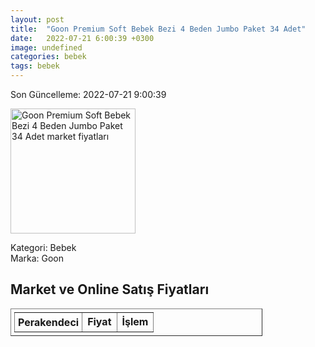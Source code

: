 ```yaml
---
layout: post
title:  "Goon Premium Soft Bebek Bezi 4 Beden Jumbo Paket 34 Adet"
date:   2022-07-21 6:00:39 +0300
image: undefined
categories: bebek
tags: bebek
---
```


Son Güncelleme: 2022-07-21 9:00:39

<img src="undefined" width="200" alt="Goon Premium Soft Bebek Bezi 4 Beden Jumbo Paket 34 Adet market fiyatları" />

Kategori: Bebek
<br />
Marka: Goon

<h2>Market ve Online Satış Fiyatları</h2>

<table border="1" style="padding: 5px;width:80%;">
  <tr>
    <td style="padding: 5px;"><strong>Perakendeci</strong></td>
    <td><strong>Fiyat</strong></td>
    <td><strong>İşlem</strong></td>
  </tr>
  
</table>
